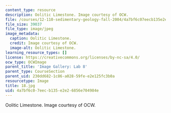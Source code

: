 ```yaml
---
content_type: resource
description: Oolitic Limestone. Image courtesy of OCW.
file: /courses/12-110-sedimentary-geology-fall-2004/4a7bf6c07eecb135e2e26856e704984e_18.jpg
file_size: 39037
file_type: image/jpeg
image_metadata:
  caption: Oolitic Limestone.
  credit: Image courtesy of OCW.
  image-alt: Oolitic Limestone.
learning_resource_types: []
license: https://creativecommons.org/licenses/by-nc-sa/4.0/
ocw_type: OCWImage
parent_title: 'Image Gallery: Lab 8'
parent_type: CourseSection
parent_uid: 230dd682-1c86-a028-59fe-e2e125fc3b0a
resourcetype: Image
title: 18.jpg
uid: 4a7bf6c0-7eec-b135-e2e2-6856e704984e
---
```

Oolitic Limestone. Image courtesy of OCW.